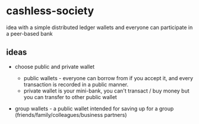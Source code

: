 # cashless-society
idea with a simple distributed ledger wallets and everyone can participate in a peer-based bank

## ideas

- choose public and private wallet
  - public wallets - everyone can borrow from if you accept it, and every transaction is recorded in a public manner. 
  - private wallet is your mini-bank, you can't transact / buy money but you can transfer to other public wallet
  
- group wallets - a public wallet intended for saving up for a group (friends/family/colleagues/business partners)
